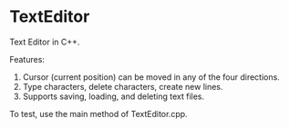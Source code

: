 # TextEditor
Text Editor in C++. 

Features:
  1. Cursor (current position) can be moved in any of the four directions.
  2. Type characters, delete characters, create new lines.
  3. Supports saving, loading, and deleting text files.

To test, use the main method of TextEditor.cpp.
